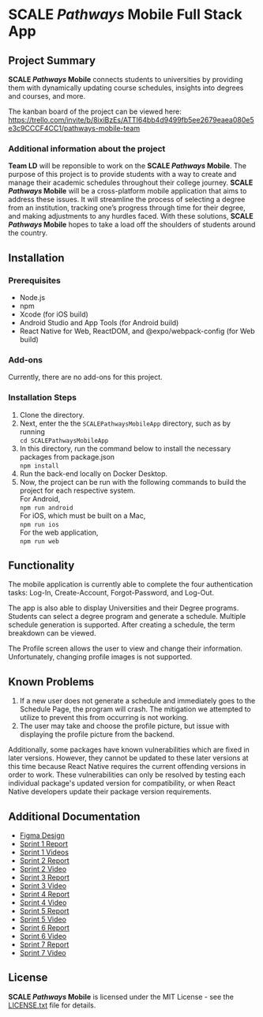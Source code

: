 # **SCALE *Pathways* Mobile** Full Stack App

## Project Summary

**SCALE *Pathways* Mobile** connects students to universities by providing them with dynamically updating course schedules, insights into degrees and courses, and more.  

The kanban board of the project can be viewed here: https://trello.com/invite/b/8ixiBzEs/ATTI64bb4d9499fb5ee2679eaea080e5e3c9CCCF4CC1/pathways-mobile-team
### Additional information about the project  

**Team LD** will be reponsible to work on the **SCALE *Pathways* Mobile**. The purpose of this project is to provide students with a way to create and manage their academic schedules throughout their college journey. **SCALE *Pathways* Mobile** will be a cross-platform mobile application that aims to address these issues. It will streamline the process of selecting a degree from an institution, tracking one’s progress through time for their degree, and making adjustments to any hurdles faced. With these solutions, **SCALE *Pathways* Mobile** hopes to take a load off the shoulders of students around the country.

## Installation

### Prerequisites
* Node.js
* npm
* Xcode (for iOS build)
* Android Studio and App Tools (for Android build)
* React Native for Web, ReactDOM, and @expo/webpack-config (for Web build)


### Add-ons
Currently, there are no add-ons for this project.


### Installation Steps
1. Clone the directory.
2. Next, enter the the `SCALEPathwaysMobileApp` directory, such as by running\
```cd SCALEPathwaysMobileApp```
3. In this directory, run the command below to install the necessary packages from package.json\
```npm install```
4. Run the back-end locally on Docker Desktop.
5. Now, the project can be run with the following commands to build the project for each respective system.\
For Android,\
```npm run android```\
For iOS, which must be built on a Mac,\
```npm run ios```\
For the web application,\
```npm run web```

## Functionality
The mobile application is currently able to complete the four authentication tasks: Log-In, Create-Account, Forgot-Password, and Log-Out. 

The app is also able to display Universities and their Degree programs. Students can select a degree program and generate a schedule. Multiple schedule generation is supported. After creating a schedule, the term breakdown can be viewed. 

The Profile screen allows the user to view and change their information. Unfortunately, changing profile images is not supported.  

## Known Problems

1. If a new user does not generate a schedule and immediately goes to the Schedule Page, the program will crash. The mitigation we attempted to utilize to prevent this from occurring is not working. 
2. The user may take and choose the profile picture, but issue with displaying the profile picture from the backend. 

Additionally, some packages have known vulnerabilities which are fixed in later versions. However, they cannot be updated to these later versions at this time because React Native requires the current offending versions in order to work. These vulnerabilities can only be resolved by testing each individual package's updated version for compatibility, or when React Native developers update their package version requirements.

## Additional Documentation
  * [Figma Design](https://www.figma.com/file/wbW23NGW4SgNUxj45qDspd/Scale-Figma-Prototype)
  * [Sprint 1 Report](https://github.com/WSUCptSCapstone-Fall2022Spring2023/scale-mobilefullstackapp/blob/main/Sprint%201%20Report.md)
  * [Sprint 1 Videos](https://drive.google.com/drive/folders/1uS-JWdZm3AKU2bh-7qh2PkwzacMO1niT?usp=sharing)
  * [Sprint 2 Report](https://github.com/WSUCptSCapstone-Fall2022Spring2023/scale-mobilefullstackapp/blob/main/Sprint%202%20Report.md)
  * [Sprint 2 Video](https://drive.google.com/drive/u/1/folders/16XqNwoiF7XIZ63xsQ2rWpQfTqqq760a5)
  * [Sprint 3 Report](https://github.com/WSUCptSCapstone-Fall2022Spring2023/scale-mobilefullstackapp/blob/main/Sprint%203%20Report.md)
  * [Sprint 3 Video](https://drive.google.com/drive/u/1/folders/1NtHEk-FBT2T_FZgPfV5rQNNi3ssSSxXA)
  * [Sprint 4 Report](https://github.com/WSUCptSCapstone-Fall2022Spring2023/scale-mobilefullstackapp/blob/main/Sprint%204%20Report.md)
  * [Sprint 4 Video](https://drive.google.com/drive/u/1/folders/1d9zLnc9OyzosJ1o8ykjKONqX-qLJolDO)
  * [Sprint 5 Report](https://github.com/WSUCptSCapstone-Fall2022Spring2023/scale-mobilefullstackapp/blob/main/Sprint%205%20Report.md)
  * [Sprint 5 Video](https://drive.google.com/drive/u/1/folders/1_iWSvDyIpMvs69o1q63yWEPQZ0KxAe0O)
  * [Sprint 6 Report](https://github.com/WSUCptSCapstone-Fall2022Spring2023/scale-mobilefullstackapp/blob/main/Sprint%206%20Report.md)
  * [Sprint 6 Video](https://drive.google.com/drive/u/1/folders/1vK7rr3lobuSvcbmlqSIi3UlhD_QW9viS)
  * [Sprint 7 Report](https://github.com/WSUCptSCapstone-Fall2022Spring2023/scale-mobilefullstackapp/blob/main/Sprint%207%20Report.md)
  * [Sprint 7 Video](https://drive.google.com/drive/u/1/folders/1P1n4uuetxJVFGgUFsvMhcF7EWabeCwOv)


## License
**SCALE *Pathways* Mobile** is licensed under the MIT License - see the [LICENSE.txt](https://github.com/WSUCptSCapstone-Fall2022Spring2023/scale-mobilefullstackapp/blob/main/LICENSE.txt) file for details.
